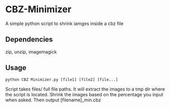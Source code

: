 # CBZ-Minimizer
A simple python script to shrink iamges inside a cbz file

## Dependencies
zip, unzip, imagemagick

## Usage
```
python CBZ Minimizer.py [file1] [file2] [file...]
```

Script takes files/ full file paths. 
It will extract the images to a tmp dir where the script is located. 
Shrink the images based on the percentage you input when asked.
Then output [filename]_min.cbz 
